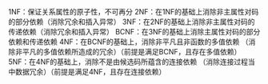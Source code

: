 
1NF：保证关系属性的原子性，不可再分
2NF：在1NF的基础上消除非主属性对码的部分依赖（消除冗余和插入异常）
3NF：在2NF的基础上消除非主属性对码的传递依赖（消除冗余和插入异常）
BCNF：在3NF的基础上消除主属性对码的部分依赖和传递依赖
4NF：在BCNF的基础上，消除非平凡且非函数的多值依赖 （消除非平凡的多值依赖所造成的冗余）（前提是满足BCNF，且存在多值依赖）
5NF：在4NF的基础上，消除不是由候选码所蕴含的连接依赖 （消除连接过程当中数据冗余）（前提是满足4NF，且存在连接依赖）